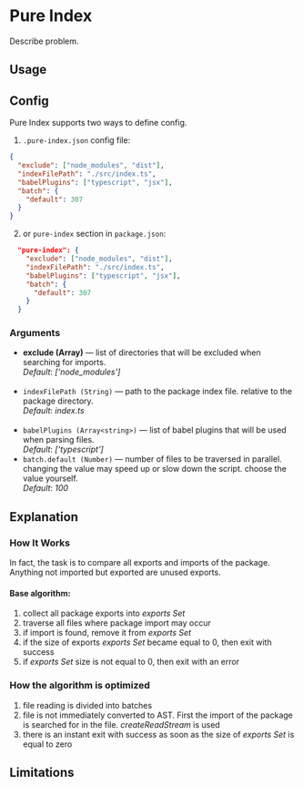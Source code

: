 # Pure Index

Describe problem.

## Usage

## Config

Pure Index supports two ways to define config.

1. `.pure-index.json` config file:

```json
{
  "exclude": ["node_modules", "dist"],
  "indexFilePath": "./src/index.ts",
  "babelPlugins": ["typescript", "jsx"],
  "batch": {
    "default": 307
  }
}
```

2. or `pure-index` section in `package.json`:

```json
  "pure-index": {
    "exclude": ["node_modules", "dist"],
    "indexFilePath": "./src/index.ts",
    "babelPlugins": ["typescript", "jsx"],
    "batch": {
      "default": 307
    }
  }
```

### Arguments

- **exclude (Array<string>)** — list of directories that will be excluded when searching for imports.<br />
  _Default_: _['node_modules']_
  <br /><br />
- `indexFilePath (String)` — path to the package index file. relative to the package directory.<br />
  _Default_: _index.ts_
  <br /><br />
- `babelPlugins (Array<string>)` — list of babel plugins that will be used when parsing files.<br />
  _Default_: _['typescript']_
- `batch.default (Number)` — number of files to be traversed in parallel. changing the value may speed up or slow down the script. choose the value yourself.<br />
  _Default_: _100_

## Explanation

### How It Works

In fact, the task is to compare all exports and imports of the package. Anything not imported but exported are unused exports.

#### Base algorithm:

1. collect all package exports into _exports Set_
2. traverse all files where package import may occur
3. if import is found, remove it from _exports Set_
4. if the size of exports _exports Set_ became equal to 0, then exit with success
5. if _exports Set_ size is not equal to 0, then exit with an error

### How the algorithm is optimized

1. file reading is divided into batches
2. file is not immediately converted to AST. First the import of the package is searched for in the file. _createReadStream_ is used
3. there is an instant exit with success as soon as the size of _exports Set_ is equal to zero

## Limitations
